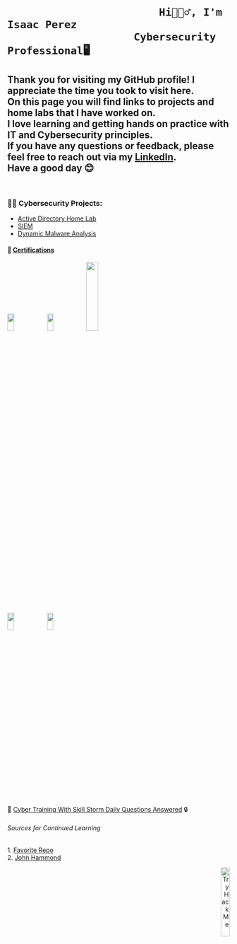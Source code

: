 <h1>
  


     
                            Hi🙋🏾‍♂️, I'm Isaac Perez  
                        Cybersecurity Professional🖥️
    




</P>
<h2>
Thank you for visiting my GitHub profile! I appreciate the time you took to visit here. <br/>On this page you will find links to projects and home labs that I have worked on. <br/>I love learning and getting hands on practice with IT and Cybersecurity principles. <br/>If you have any questions or feedback, please feel free to reach out via my <a href="https://www.linkedin.com/in/isaacperez533/">LinkedIn</a>.<br/> Have a good day 😊
  
</h2>
  <br/>
  
  
  <h3>👨‍💻 Cybersecurity Projects:</h3>


  - [Active Directory Home Lab](https://github.com/IsaacPerezCyber/Active-Directory-Lab)
  - [SIEM](https://github.com/IsaacPerezCyber/SIEM)
  - [Dynamic Malware Analysis](https://github.com/IsaacPerezCyber/DynamicMalwareAnalysis)


<h4> 📃 <ins>Certifications</ins> </h4>

<p align="left">
  <img src="https://i.imgur.com/hYqoLYq.png" height="10%" width="17%" />
  <img src="https://i.imgur.com/ad5SWeJ.png" height="10%" width="17%" />
  <img src="https://i.imgur.com/z8VNghK.jpeg" height="20%" width="23%" />
</p>
<p align="left"> 
<img src="https://i.imgur.com/agnTLRr.jpeg" height="10%" width="17%" />
<img src="https://i.imgur.com/HBrqw3S.jpeg" height="10%" width="17%" />
</p>
<br/>

🤖 [Cyber Training With Skill Storm Daily Questions Answered](https://github.com/IsaacPerezCyber/Cyber-Training) 🔒


<h6> Sources for Continued Learning </h6>
<p align="left">
1. <a href="https://github.com/Berkanktk/CyberSecurity">Favorite Repo</a> <br/>
2. <a href="https://www.youtube.com/@_JohnHammond"> John Hammond </a>


<p align="right">
<img src="https://tryhackme-badges.s3.amazonaws.com/IsaacPerez.png" alt="TryHackMe" height="20%" width="20%">
